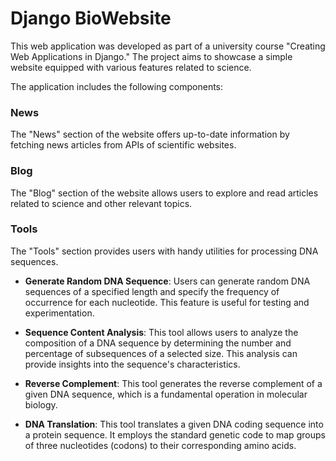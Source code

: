 # Django BioWebsite

This web application was developed as part of a university course "Creating Web Applications in Django." The project aims to showcase a simple website equipped with various features related to science. 

The application includes the following components:

### News
The "News" section of the website offers up-to-date information by fetching news articles from APIs of scientific websites.

### Blog
The "Blog" section of the website allows users to explore and read articles related to science and other relevant topics.

### Tools
The "Tools" section provides users with handy utilities for processing DNA sequences.

- **Generate Random DNA Sequence**: Users can generate random DNA sequences of a specified length and specify the frequency of occurrence for each nucleotide. This feature is useful for testing and experimentation.

- **Sequence Content Analysis**: This tool allows users to analyze the composition of a DNA sequence by determining the number and percentage of subsequences of a selected size. This analysis can provide insights into the sequence's characteristics.

- **Reverse Complement**: This tool generates the reverse complement of a given DNA sequence, which is a fundamental operation in molecular biology.

- **DNA Translation**: This tool translates a given DNA coding sequence into a protein sequence. It employs the standard genetic code to map groups of three nucleotides (codons) to their corresponding amino acids. 
